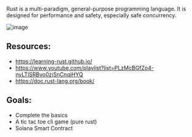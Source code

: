 
</br>
Rust is a multi-paradigm, general-purpose programming language. It is designed for performance and safety, especially safe concurrency.

![image](https://user-images.githubusercontent.com/70798888/195976644-b5346127-3073-4db9-b606-cb22bcec7f7b.png)


## Resources:
* https://learning-rust.github.io/
* https://www.youtube.com/playlist?list=PLzMcBGfZo4-nyLTlSRBvo0zjSnCnqjHYQ
* https://doc.rust-lang.org/book/

## Goals:
* Complete the basics
* A tic tac toe cli game (pure rust)
* Solana Smart Contract
